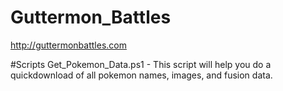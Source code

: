 # Guttermon_Battles
http://guttermonbattles.com

#Scripts
Get_Pokemon_Data.ps1 - This script will help you do a quickdownload of all pokemon names, images, and fusion data.
